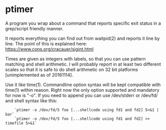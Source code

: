 # ptimer
A program you wrap about a command that reports specific exit status
in a grep/script friendly manner.

It reports everything you can find out from waitpid(2) and reports it
line by line.  The point of this is explained here:
https://www.cons.org/cracauer/sigint.html

Times are given as integers with labels, so that you can use pattern
matching and shell arithmetic.  I will probably report in at least two
different scales so that it is safe to do shell arithmetic on 32 bit
platforms [unimplemented as of 20161114].

Use it like time(1).  Commandline option syntax will be kept
compatible with time(1) within reason.  Right now the only option
supported and mandatory for now is "-o".  If you need to append you
can use /dev/stderr or /dev/fd/<n> and shell syntax like this:
```
    `ptimer -o /dev/fd/5 foo [...shellcode using fd1 and fd2] 5>&1 | bar`
    `ptimer -o /dev/fd/5 foo [...shellcode using fd1 and fd2] >> timefile 5>&1`
```

